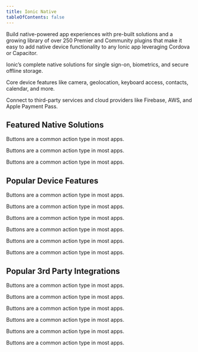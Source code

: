 ```yaml
---
title: Ionic Native
tableOfContents: false
---
```

<p class='intro'>Build native-powered app experiences with pre-built solutions and a growing library of over 250 Premier and Community plugins that make it easy to add native device functionality to any Ionic app leveraging Cordova or Capacitor.</p>

<docs-cards class="static-width">
  <docs-card size="lg" header="Native solutions" href="" iconset="/docs/assets/icons/face-id.png,/docs/assets/icons/touch-id.png,/docs/assets/icons/auth0.png,/docs/assets/icons/active-directory.png">
    <p>Ionic’s complete native solutions for  single sign-on, biometrics, and secure offline storage.</p>
  </docs-card>
  <docs-card size="lg" header="Core Device Features" href="" iconset="/docs/assets/icons/camera.png,/docs/assets/icons/geolocation.png,/docs/assets/icons/file.png,/docs/assets/icons/keyboard.png">
    <p>Core device features like camera, geolocation, keyboard access, contacts, calendar, and more.</p>
  </docs-card>
  <docs-card size="lg" header="3rd Party Integrations" href="" iconset="/docs/assets/icons/aws-amplify.png,/docs/assets/icons/firebase.png,/docs/assets/icons/couchbase.png,/docs/assets/icons/apple-pay.png">
    <p>Connect to third-party services and cloud providers like Firebase, AWS, and Apple Payment Pass.</p>
  </docs-card>
</docs-cards>

## Featured Native Solutions

<docs-item-list class="static-width">
  <docs-item header="Identity Vault" href="/docs/enterprise/identity-vault" icon="/docs/assets/icons/logo-identity-vault.png" rounded="false">
    <p>Buttons are a common action type in most apps.</p>
  </docs-item>

  <docs-item header="Auth Connect" href="/docs/enterprise/auth-connect" icon="/docs/assets/icons/logo-auth-connect.png" rounded="false">
    <p>Buttons are a common action type in most apps.</p>
  </docs-item>

  <docs-item header="Secure Storage" href="/docs/enterprise/offline-storage" icon="/docs/assets/icons/logo-offline-storage.png" rounded="false">
    <p>Buttons are a common action type in most apps.</p>
  </docs-item>
</docs-item-list>

## Popular Device Features

<docs-item-list class="static-width">
  <docs-item header="Camera" href="/docs/enterprise/camera" icon="/docs/assets/icons/camera.png">
    <p>Buttons are a common action type in most apps.</p>
  </docs-item>
  
  <docs-item header="Keyboard" href="/docs/enterprise/keyboard" icon="/docs/assets/icons/keyboard.png">
    <p>Buttons are a common action type in most apps.</p>
  </docs-item>
  
  <docs-item header="Calendar" href="/docs/enterprise/calendar" icon="/docs/assets/icons/calendar-icon.png">
    <p>Buttons are a common action type in most apps.</p>
  </docs-item>

  <docs-item header="Contacts" href="/docs/enterprise/contacts" icon="/docs/assets/icons/contacts-icon.png">
    <p>Buttons are a common action type in most apps.</p>
  </docs-item>

  <docs-item header="Geolocation" href="/docs/enterprise/geolocation" icon="/docs/assets/icons/geolocation.png">
    <p>Buttons are a common action type in most apps.</p>
  </docs-item>

  <docs-item header="File" href="/docs/enterprise/filesystem" icon="/docs/assets/icons/file.png">
    <p>Buttons are a common action type in most apps.</p>
  </docs-item>
</docs-item-list>

## Popular 3rd Party Integrations

<docs-item-list class="static-width">

  <docs-item header="Firebase" href="/docs/native/firebase" icon="/docs/assets/icons/firebase.png">
    <p>Buttons are a common action type in most apps.</p>
  </docs-item>

  <docs-item header="AWS Amplify" href="/docs/enterprise/aws-amplify" icon="/docs/assets/icons/aws-amplify.png">
    <p>Buttons are a common action type in most apps.</p>
  </docs-item>

  <docs-item header="Couchbase" href="/docs/enterprise/couchbase-lite" icon="/docs/assets/icons/couchbase.png">
    <p>Buttons are a common action type in most apps.</p>
  </docs-item>

  <docs-item header="Apple Payment Pass" href="/docs/enterprise/apple-payment-pass" icon="/docs/assets/icons/apple-wallet-icon.png">
    <p>Buttons are a common action type in most apps.</p>
  </docs-item>

  <docs-item header="Facebook" href="/docs/native/facebook" icon="/docs/assets/icons/facebook-icon.png">
    <p>Buttons are a common action type in most apps.</p>
  </docs-item>

  <docs-item header="Instagram" href="/docs/native/instagram" icon="/docs/assets/icons/instagram-icon.png">
    <p>Buttons are a common action type in most apps.</p>
  </docs-item>
</docs-item-list>